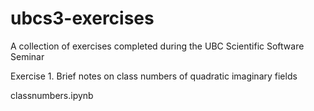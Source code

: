 # ubcs3-exercises
A collection of exercises completed during the UBC Scientific Software Seminar

Exercise 1. Brief notes on class numbers of quadratic imaginary fields

classnumbers.ipynb
